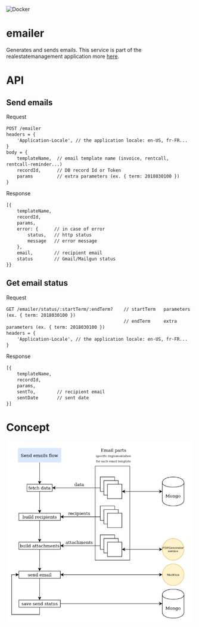 ![Docker](https://github.com/realestatemanagement/emailer/workflows/Docker/badge.svg)

# emailer

Generates and sends emails.
This service is part of the realestatemanagement application more [here](https://github.com/realestatemanagement/realestatemanagement/blob/master/README.md).

# API

## Send emails

Request

```
POST /emailer
headers = {
    'Application-Locale', // the application locale: en-US, fr-FR...
}
body = {
    templateName,  // email template name (invoice, rentcall, rentcall-reminder...)
    recordId,      // DB record Id or Token
    params         // extra parameters (ex. { term: 2018030100 })
}
```

Response

```
[{
    templateName,
    recordId,
    params,
    error: {      // in case of error
        status,   // http status
        message   // error message
    },
    email,        // recipient email
    status        // Gmail/Mailgun status
}}
```

## Get email status

Request

```
GET /emailer/status/:startTerm/:endTerm?    // startTerm   parameters (ex. { term: 2018030100 })
                                            // endTerm     extra parameters (ex. { term: 2018030100 })
headers = {
    'Application-Locale', // the application locale: en-US, fr-FR...
}
```

Response

```
[{
    templateName,
    recordId,
    params,
    sentTo,        // recipient email
    sentDate       // sent date
}]
```

# Concept

![sendemail](./documentation/pictures/sendemails.png)
